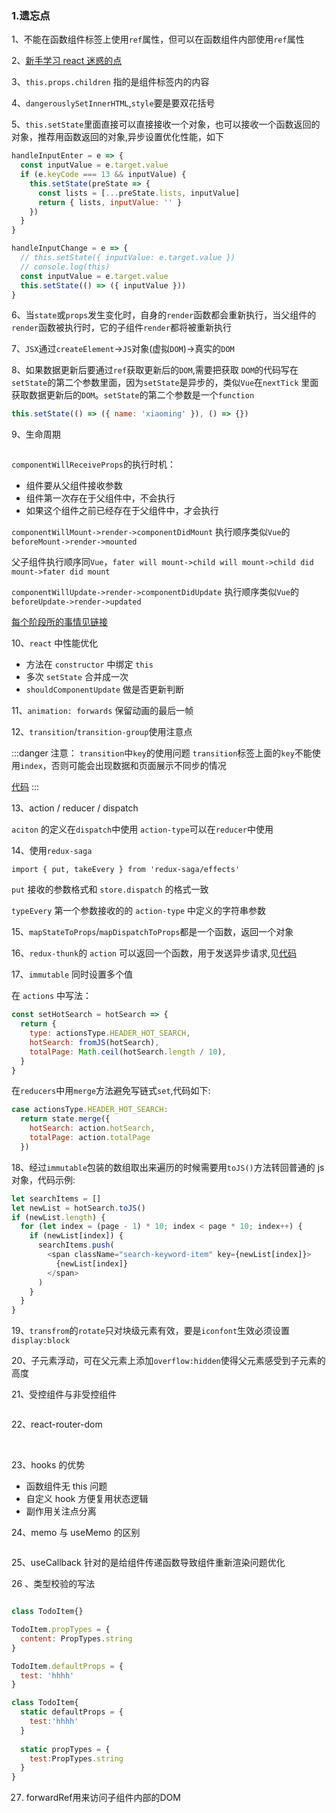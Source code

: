 ### 1.遗忘点

1、不能在函数组件标签上使用`ref`属性，但可以在函数组件内部使用`ref`属性

2、[新手学习 react 迷惑的点](https://mp.weixin.qq.com/s/vDcFV3LiWBEbDBhf4XZ0uw)

3、`this.props.children` 指的是组件标签内的内容

4、`dangerouslySetInnerHTML`,`style`要是要双花括号

5、`this.setState`里面直接可以直接接收一个对象，也可以接收一个函数返回的对象，推荐用函数返回的对象,异步设置优化性能，如下

```js
handleInputEnter = e => {
  const inputValue = e.target.value
  if (e.keyCode === 13 && inputValue) {
    this.setState(preState => {
      const lists = [...preState.lists, inputValue]
      return { lists, inputValue: '' }
    })
  }
}
```

```js
handleInputChange = e => {
  // this.setState({ inputValue: e.target.value })
  // console.log(this)
  const inputValue = e.target.value
  this.setState(() => ({ inputValue }))
}
```

6、当`state`或`props`发生变化时，自身的`render`函数都会重新执行，当父组件的`render`函数被执行时，它的子组件`render`都将被重新执行

7、`JSX`通过`createElement`->`JS`对象(虚拟`DOM`)->真实的`DOM`

8、如果数据更新后要通过`ref`获取更新后的`DOM`,需要把获取 `DOM`的代码写在`setState`的第二个参数里面，因为`setState`是异步的，类似`Vue`在`nextTick`
里面获取数据更新后的`DOM`。`setState`的第二个参数是一个`function`

```js
this.setState(() => ({ name: 'xiaoming' }), () => {})
```

9、生命周期

<img :src="$withBase('/assets/react-lifecycle.png')">

`componentWillReceiveProps`的执行时机：

- 组件要从父组件接收参数
- 组件第一次存在于父组件中，不会执行
- 如果这个组件之前已经存在于父组件中，才会执行

`componentWillMount->render->componentDidMount` 执行顺序类似`Vue`的`beforeMount->render->mounted`

父子组件执行顺序同`Vue`，`fater will mount->child will mount->child did mount->fater did mount`

`componentWillUpdate->render->componentDidUpdate` 执行顺序类似`Vue`的`beforeUpdate->render->updated`

[每个阶段所的事情见链接](https://projects.wojtekmaj.pl/react-lifecycle-methods-diagram/)

10、`react` 中性能优化

- 方法在 `constructor` 中绑定 `this`
- 多次 `setState` 合并成一次
- `shouldComponentUpdate` 做是否更新判断

11、`animation: forwards` 保留动画的最后一帧

12、`transition`/`transition-group`使用注意点

:::danger 注意： `transition`中`key`的使用问题
`transition`标签上面的`key`不能使用`index`，否则可能会出现数据和页面展示不同步的情况

[代码](https://github.com/luoxuzhi/brief-book/blob/master/src/TodoList.js)
:::

13、action / reducer / dispatch

`aciton` 的定义在`dispatch`中使用 `action-type`可以在`reducer`中使用

14、使用`redux-saga`

`import { put, takeEvery } from 'redux-saga/effects'`

`put` 接收的参数格式和 `store.dispatch` 的格式一致

`typeEvery` 第一个参数接收的的 `action-type` 中定义的字符串参数

15、`mapStateToProps`/`mapDispatchToProps`都是一个函数，返回一个对象

16、`redux-thunk`的 `action` 可以返回一个函数，用于发送异步请求,见[代码](https://github.com/luoxuzhi/brief-book/blob/master/src/review-react-redux/actions.js)

17、`immutable` 同时设置多个值

在 `actions` 中写法：

```js
const setHotSearch = hotSearch => {
  return {
    type: actionsType.HEADER_HOT_SEARCH,
    hotSearch: fromJS(hotSearch),
    totalPage: Math.ceil(hotSearch.length / 10),
  }
}
```

在`reducers`中用`merge`方法避免写链式`set`,代码如下:

```js
case actionsType.HEADER_HOT_SEARCH:
  return state.merge({
    hotSearch: action.hotSearch,
    totalPage: action.totalPage
  })
```

18、经过`immutable`包装的数组取出来遍历的时候需要用`toJS()`方法转回普通的 js 对象，代码示例:

```js
let searchItems = []
let newList = hotSearch.toJS()
if (newList.length) {
  for (let index = (page - 1) * 10; index < page * 10; index++) {
    if (newList[index]) {
      searchItems.push(
        <span className="search-keyword-item" key={newList[index]}>
          {newList[index]}
        </span>
      )
    }
  }
}
```

19、`transfrom`的`rotate`只对块级元素有效，要是`iconfont`生效必须设置`display:block`

20、子元素浮动，可在父元素上添加`overflow:hidden`使得父元素感受到子元素的高度

21、受控组件与非受控组件

<img :src="$withBase('/assets/react-control-or-no-control.png')">

22、react-router-dom

<img :src="$withBase('/assets/react-route-params.png')">

<img :src="$withBase('/assets/react-router-dom.png')">

23、hooks 的优势

- 函数组件无 this 问题
- 自定义 hook 方便复用状态逻辑
- 副作用关注点分离

24、memo 与 useMemo 的区别

<img :src="$withBase('/assets/memo.png')">

25、useCallback 针对的是给组件传递函数导致组件重新渲染问题优化


26 、类型校验的写法

```js

class TodoItem{}

TodoItem.propTypes = {
  content: PropTypes.string
}

TodoItem.defaultProps = {
  test: 'hhhh'
}

class TodoItem{
  static defaultProps = {
    test:'hhhh'
  }
  
  static propTypes = {
    test:PropTypes.string
  }
}

```

27. forwardRef用来访问子组件内部的DOM